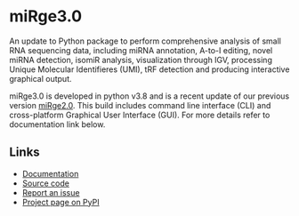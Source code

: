 # miRge3.0

An update to Python package to perform comprehensive analysis of small RNA sequencing data, including miRNA annotation, A-to-I editing, novel miRNA detection, isomiR analysis, visualization through IGV, processing Unique Molecular Identifieres (UMI), tRF detection and producing interactive graphical output.

miRge3.0 is developed in python v3.8 and is a recent update of our previous version [miRge2.0](https://pubmed.ncbi.nlm.nih.gov/30153801/). This build includes command line interface (CLI) and cross-platform Graphical User Interface (GUI). For more details refer to documentation link below.  

Links
-----

* [Documentation](<https://blank.readthedocs.io/>)
* [Source code](<https://github.com/mhalushka/mirge/>)
* [Report an issue](<https://github.com/mhalushka/mirge/issues>)
* [Project page on PyPI](<https://pypi.python.org/pypi/mirge/>)
